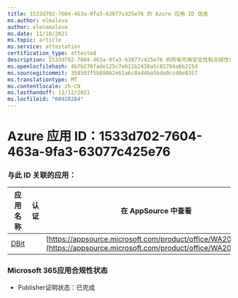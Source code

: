 ```yaml
---
title: 1533d702-7604-463a-9fa3-63077c425e76 的 Azure 应用 ID 信息
ms.author: elmalova
author: elenamalova
ms.date: 11/10/2021
ms.topic: article
ms.service: attestation
certification_type: attested
description: 1533d702-7604-463a-9fa3-63077c425e76 的所有可用安全性和合规性信息。
ms.openlocfilehash: 4b7b276fade125c7e611b2438a5c81784a6b215d
ms.sourcegitcommit: 358503f5b89862e61a6c8ad4ba5bda9ccd8e8357
ms.translationtype: MT
ms.contentlocale: zh-CN
ms.lasthandoff: 11/12/2021
ms.locfileid: "60920284"
---
```

# <a name="azure-app-id-1533d702-7604-463a-9fa3-63077c425e76"></a>Azure 应用 ID：1533d702-7604-463a-9fa3-63077c425e76


### <a name="apps-associated-with-this-id"></a>与此 ID 关联的应用：
| **应用名称** | **认证** | **在 AppSource 中查看** |
|--------------|---------------|-----------------------|
| [DBit](https://docs.microsoft.com/microsoft-365-app-certification/forward/WA200001536) |  | [https://appsource.microsoft.com/product/office/WA200001536](https://appsource.microsoft.com/product/office/WA200001536) |

### <a name="microsoft-365-app-compliance-status"></a>Microsoft 365应用合规性状态
- Publisher证明状态：已完成
